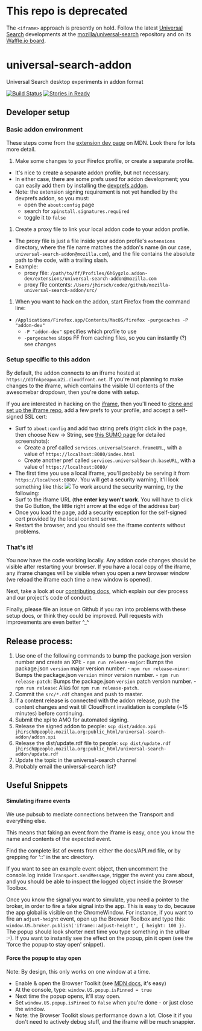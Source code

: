 # This repo is deprecated

The `<iframe>` approach is presently on hold. Follow the latest [Universal Search](https://wiki.mozilla.org/Firefox/Universal_Search) developments at the [mozilla/universal-search](https://github.com/mozilla/universal-search) repository and on its [Waffle.io board](https://waffle.io/mozilla/universal-search). 

# universal-search-addon

Universal Search desktop experiments in addon format

[![Build Status](https://travis-ci.org/mozilla/universal-search-addon.svg?branch=master)](https://travis-ci.org/mozilla/universal-search-addon)
[![Stories in Ready](https://badge.waffle.io/mozilla/universal-search-addon.png?label=ready&title=Ready)](https://waffle.io/mozilla/universal-search-addon)

## Developer setup

### Basic addon environment
These steps come from the [extension dev page](https://developer.mozilla.org/en-US/Add-ons/Setting_up_extension_development_environment) on MDN. Look there for lots more detail.

1. Make some changes to your Firefox profile, or create a separate profile.
  - It's nice to create a separate addon profile, but not necessary.
  - In either case, there are some prefs used for addon development; you can easily add them by installing the [devprefs addon](https://addons.mozilla.org/en-US/firefox/addon/devprefs/).
  - Note: the extension signing requirement is not yet handled by the devprefs addon, so you must:
    - open the `about:config` page
    - search for `xpinstall.signatures.required`
    - toggle it to `false`
1. Create a proxy file to link your local addon code to your addon profile.
  - The proxy file is just a file inside your addon profile's `extensions` directory, where the file name matches the addon's name (in our case, `universal-search-addon@mozilla.com`), and the file contains the absolute path to the code, with a trailing slash.
  - Example:
    - proxy file: `/path/to/ff/Profiles/6h6ygzlo.addon-dev/extensions/universal-search-addon@mozilla.com`
    - proxy file contents: `/Users/jhirsch/codez/github/mozilla-universal-search-addon/src/`
1. When you want to hack on the addon, start Firefox from the command line:
  - `/Applications/Firefox.app/Contents/MacOS/firefox -purgecaches -P "addon-dev"`
    - `-P "addon-dev"` specifies which profile to use
    - `-purgecaches` stops FF from caching files, so you can instantly (?) see changes

### Setup specific to this addon

By default, the addon connects to an iframe hosted at `https://d1fnkpeapwua2i.cloudfront.net`. If you're not planning to make changes to the iframe, which contains the visible UI contents of the awesomebar dropdown, then you're done with setup.

If you are interested in hacking on the [iframe](https://github.com/mozilla/universal-search-content), then you'll need to [clone and set up the iframe repo](https://github.com/mozilla/universal-search-content/blob/master/README.md), add a few prefs to your profile, and accept a self-signed SSL cert:
  - Surf to `about:config` and add two string prefs (right click in the page, then choose New -> String, see [this SUMO page](https://support.mozilla.org/en-US/kb/about-config-editor-firefox) for detailed screenshots):
    - Create a pref called `services.universalSearch.frameURL`, with a value of `https://localhost:8080/index.html`
    - Create another pref called `services.universalSearch.baseURL`, with a value of `https://localhost:8080/`
  - The first time you use a local iframe, you'll probably be serving it from `https://localhost:8080/`. You will get a security warning, it'll look something like this: ![](https://www.dropbox.com/s/9ieyvpimtfkmqo4/Screenshot%202015-07-21%2014.52.10.png?dl=0&raw=true)
To work around the security warning, try the following:
  - Surf to the iframe URL (**the enter key won't work**. You will have to click the Go Button, the little right arrow at the edge of the address bar)
  - Once you load the page, add a security exception for the self-signed cert provided by the local content server.
  - Restart the browser, and you should see the iframe contents without problems.

### That's it!

You now have the code working locally. Any addon code changes should be visible after restarting your browser. If you have a local copy of the iframe, any iframe changes will be visible when you open a new browser window (we reload the iframe each time a new window is opened).

Next, take a look at our [contributing docs](https://github.com/mozilla/universal-search-addon/blob/master/CONTRIBUTING.md), which explain our dev process and our project's code of conduct.

Finally, please file an issue on Github if you ran into problems with these setup docs, or think they could be improved. Pull requests with improvements are even better ^_^

## Release process:
  1. Use one of the following commands to bump the package.json version number and create an XPI:
    - `npm run release-major`: Bumps the package.json `version` major version number.
    - `npm run release-minor`: Bumps the package.json `version` minor version number.
    - `npm run release-patch`: Bumps the package.json `version` patch version number.
    - `npm run release`: Alias for `npm run release-patch`.
  1. Commit the `src/*.rdf` changes and push to master.
  1. If a content release is connected with the addon release, push the content changes and wait till CloudFront invalidation is complete (~15 minutes) before continuing.
  1. Submit the xpi to AMO for automated signing.
  1. Release the signed addon to people: `scp dist/addon.xpi jhirsch@people.mozilla.org:public_html/universal-search-addon/addon.xpi`
  1. Release the dist/update.rdf file to people: `scp dist/update.rdf jhirsch@people.mozilla.org:public_html/universal-search-addon/update.rdf`
  1. Update the topic in the universal-search channel
  1. Probably email the universal-search list?

## Useful Snippets

#### Simulating iframe events
We use pubsub to mediate connections between the Transport and everything else.

This means that faking an event from the iframe is easy, once you know the name and contents of the expected event.

Find the complete list of events from either the docs/API.md file, or by grepping for '::' in the src directory.

If you want to see an example event object, then uncomment the console.log inside `Transport.sendMessage`, trigger the event you care about, and you should be able to inspect the logged object inside the Browser Toolbox.

Once you know the signal you want to simulate, you need a pointer to the broker, in order to fire a fake signal into the app. This is easy to do, because the app global is visible on the ChromeWindow. For instance, if you want to fire an `adjust-height` event, open up the Browser Toolbox and type this: `window.US.broker.publish('iframe::adjust-height', { height: 100 })`. The popup should look shorter next time you type something in the urlbar :-). If you want to instantly see the effect on the popup, pin it open (see the 'force the popup to stay open' snippet).

#### Force the popup to stay open
Note: By design, this only works on one window at a time.
  - Enable & open the Browser Toolkit (see [MDN docs](https://developer.mozilla.org/en-US/docs/Tools/Browser_Toolbox#Enabling_the_Browser_Toolbox), it's easy)
  - At the console, type: `window.US.popup.isPinned = true`
  - Next time the popup opens, it'll stay open.
  - Set `window.US.popup.isPinned` to `false` when you're done - or just close the window.
  - Note: the Browser Toolkit slows performance down a lot. Close it if you don't need to actively debug stuff, and the iframe will be much snappier.

